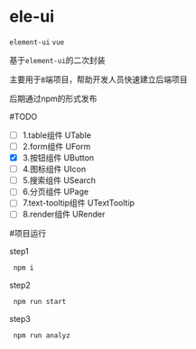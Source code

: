 # ele-ui
`element-ui` `vue`

基于`element-ui`的二次封装

主要用于`B`端项目，帮助开发人员快速建立后端项目

后期通过npm的形式发布

#TODO
- [ ] 1.table组件 UTable
- [ ] 2.form组件 UForm
- [x] 3.按钮组件 UButton
- [ ] 4.图标组件 UIcon
- [ ] 5.搜索组件 USearch
- [ ] 6.分页组件 UPage
- [ ] 7.text-tooltip组件 UTextTooltip
- [ ] 8.render组件 URender

#项目运行

step1
```javascript
 npm i
```

step2
```javascript
 npm run start
```

step3
```javascript
 npm run analyz
```


